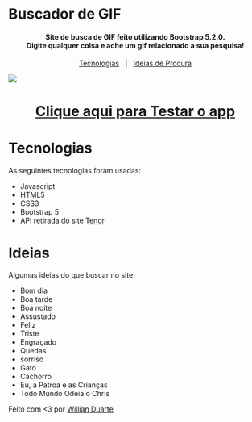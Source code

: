 # Buscador de GIF

<h4 align='center'>Site de busca de GIF feito utilizando Bootstrap 5.2.0.<br/> Digite qualquer coisa e ache um gif relacionado a sua pesquisa!</h4>

<p align='center'>
    <a href="#tecnologias">Tecnologias</a>&nbsp;&nbsp;&nbsp;|&nbsp;&nbsp;&nbsp;<a href="#Ideias">Ideias de Procura</a>
</p>
<img src="Buscador de Gif.gif" />
<h1 align='center'>
    <a href="https://willianduartte.github.io/Bootstrap5-Buscador-de-GIFs/">Clique aqui para Testar o app</a>
</h1>

# Tecnologias

As seguintes tecnologias foram usadas:

- Javascript
- HTML5
- CSS3
- Bootstrap 5
- API retirada do site [Tenor](https://tenor.com/)

# Ideias

Algumas ideias do que buscar no site:

- Bom dia
- Boa tarde
- Boa noite
- Assustado
- Feliz
- Triste
- Engraçado
- Quedas
- sorriso
- Gato
- Cachorro
- Eu, a Patroa e as Crianças
- Todo Mundo Odeia o Chris

Feito com <3 por [Willian Duarte](https://www.linkedin.com/in/willian-duarte-de-souza-4321a6230/)

